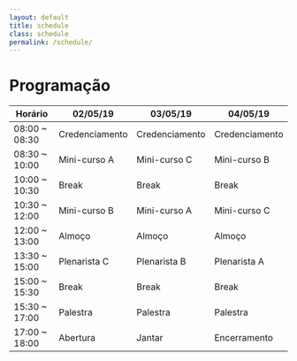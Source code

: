 ```yaml
---
layout: default
title: schedule
class: schedule
permalink: /schedule/
---
```


# Programação

| Horário       | 02/05/19       | 03/05/19       | 04/05/19       |
|---------------|----------------|----------------|----------------|
| 08:00 ~ 08:30 | Credenciamento | Credenciamento | Credenciamento |
| 08:30 ~ 10:00 | Mini-curso A   | Mini-curso C   | Mini-curso B   |
| 10:00 ~ 10:30 | Break          | Break          | Break          |
| 10:30 ~ 12:00 | Mini-curso B   | Mini-curso A   | Mini-curso C   |
| 12:00 ~ 13:00 | Almoço         | Almoço         | Almoço         |
| 13:30 ~ 15:00 | Plenarista C   | Plenarista B   | Plenarista A   |
| 15:00 ~ 15:30 | Break          | Break          | Break          |
| 15:30 ~ 17:00 | Palestra       | Palestra       | Palestra       |
| 17:00 ~ 18:00 | Abertura       | Jantar         | Encerramento   |


